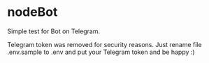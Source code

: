 # nodeBot

Simple test for Bot on Telegram.

Telegram token was removed for security reasons. Just rename file .env.sample to .env and put your Telegram token and be happy :)

